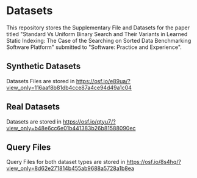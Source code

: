 # Datasets
This repository stores the Supplementary File and Datasets for the paper titled "Standard Vs Uniform Binary Search and Their Variants  in Learned  Static Indexing: The Case of the Searching on Sorted Data Benchmarking Software Platform" submitted to "Software: Practice and Experience".

## Synthetic Datasets

Datasets Files are stored in https://osf.io/e89ua/?view_only=116aaf8b81db4cce87a4ce94d49a1c04

## Real Datasets

Datasets are stored in https://osf.io/qtyu7/?view_only=b48e6cc6e01b441383b26b81588090ec


## Query Files

Query Files for both dataset types are stored in https://osf.io/8s4hq/?view_only=8d62e271814b455ab9688a5728a1b8ea


